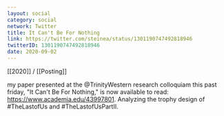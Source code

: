 ```yaml
---
layout: social
category: social
network: Twitter
title: It Can't Be For Nothing
link: https://twitter.com/steinea/status/1301190747492818946
twitterID: 1301190747492818946
date: 2020-09-02
---
```


[[2020]] / [[Posting]]

my paper presented at the @TrinityWestern research colloquiam this past friday, "It Can't Be For Nothing," is now available to read: <https://www.academia.edu/43997801>. Analyzing the trophy design of #TheLastofUs and #TheLastofUsPartII.
